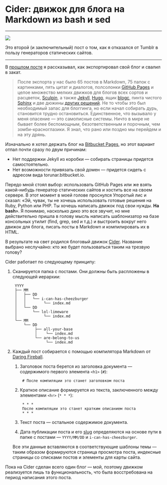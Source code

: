 # Cider: движок для блога на Markdown из bash и sed

* * *
![](/2017/02/22/cider/img/cover.jpg)

Это второй (и заключительный) пост о том, как я отказался от Tumblr в пользу генераторов статических сайтов.
* * *

В [прошлом посте](/2017/02/21/tumblr-blog-dumper) я рассказывал, как экспортировал свой блог и свалил в закат.

>После экспорта у нас было 65 постов в Markdown, 75 папок с картинками, пять цитат и диалогов, полсолонки [GitHub Pages](https://pages.github.com) и целое множество мелких движков для блогов всех сортов и расцветок, [Sculpin](https://sculpin.io), а также [Jekyll](https://jekyllrb.com), [Hugo](https://gohugo.io), ящик [blogc](https://blogc.rgm.io), пинта чистого [Sphinx](https://pypi.python.org/pypi/Sphinx) и две дюжины [других решений](https://staticsitegenerators.net).
>Не то чтобы это был необходимый запас для блоггинга, но если начал собирать дурь, становится трудно остановиться.
>Единственное, что вызывало у меня опасение — это самописные системы.
>Ничто в мире не бывает более беспомощным, безответственным и порочным, чем зомби-красноглазики.
>Я знал, что рано или поздно мы перейдем и на эту дрянь.

Изначально я хотел держать блог на [Bitbucket Pages](https://pages.bitbucket.io), но этот вариант отпал почти сразу по двум причинам:

- Нет поддержки Jekyll из коробки — собирать страницы придется самостоятельно.
- Нет возможности привязать свой домен — придется сидеть с адресом вида torunar.bitbucket.io.

Передо мной стоял выбор: использовать GitHub Pages или же взять какой-нибудь генератор статических сайтов и хостить все на своем сервере.
В этот момент в моей голове проснулся Упоротый лис и сказал: «Эй, чувак, ты не хочешь использовать готовые решения на Ruby, Python или PHP. Ты хочешь написать движок под свои нужды. **Hа bash**».
Я понимаю, насколько дико это все звучит, но мне действительно пришла в голову мысль написать шаблонизатор на базе консольных утилит (find, grep, sed и т.д.) и выстроить вокруг него движок для блога, писать посты в Markdown и компилировать их в HTML.

В результате на свет родился блоговый движок [Cider](https://github.com/torunar/cider). Название выбрано неслучайно: кто же будет пользоваться таким на трезвую голову?

Cider работает по следующему принципу:

1. Сканируется папка с постами. Они должны быть распложены в следующей иерархии:

        YYYY
        ├── MM
        │   ├── DD
        │   │   └── i-can-has-cheezburger
        │   │        └── index.md
        │   └── DD
        │       └── lol-limeware
        │            └── index.md
        └── MM
            └── DD
                 ├── all-your-base
                 │    └── index.md
                 └── are-belong-to-us
                      └── index.md

2. Каждый пост собирается с помощью компилятора Markdown от [Daring Fireball](http://daringfireball.net/projects/markdown/).

    1. Заголовок поста берется из заголовка документа — содержимого первого элемента `<h1>` (`#`):

            # После компиляции это станет заголовком поста

    2. Краткое описание формируется из текста, заключенного между элементами `<hr>` (`* * *`):

            * * *
            После компиляции это станет кратким описанием поста
            * * *

    3. Текст поста — остальное содержимое документа.

    4. Дата публикации поста и его [slug](https://en.wikipedia.org/wiki/Semantic_URL#Slug) определяются на основе пути в папке с постами — `YYYY/MM/DD` и `i-can-has-cheezburger`.

    Все эти данные вставляются в соответствующие шаблоны темы — таким образом формируются страница просмотра поста, индексные страницы со списками постов и элементы для карты сайта.

Пока на Cider сделан всего один блог — мой, поэтому движком реализуется лишь та функциональность, что была восстребована на период написания этого поста.
